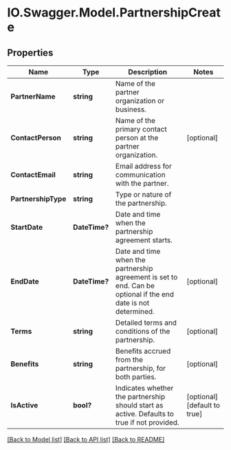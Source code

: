 # IO.Swagger.Model.PartnershipCreate
## Properties

Name | Type | Description | Notes
------------ | ------------- | ------------- | -------------
**PartnerName** | **string** | Name of the partner organization or business. | 
**ContactPerson** | **string** | Name of the primary contact person at the partner organization. | [optional] 
**ContactEmail** | **string** | Email address for communication with the partner. | 
**PartnershipType** | **string** | Type or nature of the partnership. | 
**StartDate** | **DateTime?** | Date and time when the partnership agreement starts. | 
**EndDate** | **DateTime?** | Date and time when the partnership agreement is set to end. Can be optional if the end date is not determined. | [optional] 
**Terms** | **string** | Detailed terms and conditions of the partnership. | [optional] 
**Benefits** | **string** | Benefits accrued from the partnership, for both parties. | [optional] 
**IsActive** | **bool?** | Indicates whether the partnership should start as active. Defaults to true if not provided. | [optional] [default to true]

[[Back to Model list]](../README.md#documentation-for-models) [[Back to API list]](../README.md#documentation-for-api-endpoints) [[Back to README]](../README.md)

